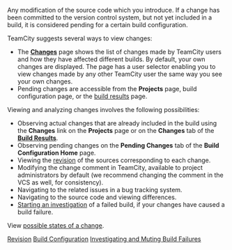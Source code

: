 [//]: # (title: Change)
[//]: # (auxiliary-id: Change)

Any modification of the source code which you introduce. If a change has been committed to the version control system, but not yet included in a build, it is considered pending for a certain build configuration.

TeamCity suggests several ways to view changes:
* The __[Changes](viewing-user-changes-in-builds.md)__ page shows the list of changes made by TeamCity users and how they have affected different builds. By default, your own changes are displayed. The page has a user selector enabling you to view changes made by any other TeamCity user the same way you see your own changes.
* Pending changes are accessible from the __Projects__ page, build configuration page, or the [build results](working-with-build-results.md) page.

Viewing and analyzing changes involves the following possibilities:
* Observing actual changes that are already included in the build using the __Changes__ link on the __Projects__ page or on the __Changes__ tab of the __[Build Results](build-results-page.md#Changes+Tab)__.
* Observing pending changes on the __Pending Changes__ tab of the __Build Configuration Home__ page.
* Viewing the [revision](revision.md) of the sources corresponding to each change.
* Modifying the change comment in TeamCity, available to project administrators by default (we recommend changing the comment in the VCS as well, for consistency).
* Navigating to the related issues in a bug tracking system.
* Navigating to the source code and viewing differences.
* [Starting an investigation](investigating-and-muting-build-failures.md) of a failed build, if your changes have caused a build failure.

View [possible states of a change](change-state.md).
 
<seealso>
        <category ref="concepts">
            <a href="revision.md">Revision</a>
            <a href="managing-builds.md">Build Configuration</a>
        </category>
        <category ref="user-guide">
            <a href="investigating-and-muting-build-failures.md">Investigating and Muting Build Failures</a>
        </category>
</seealso>